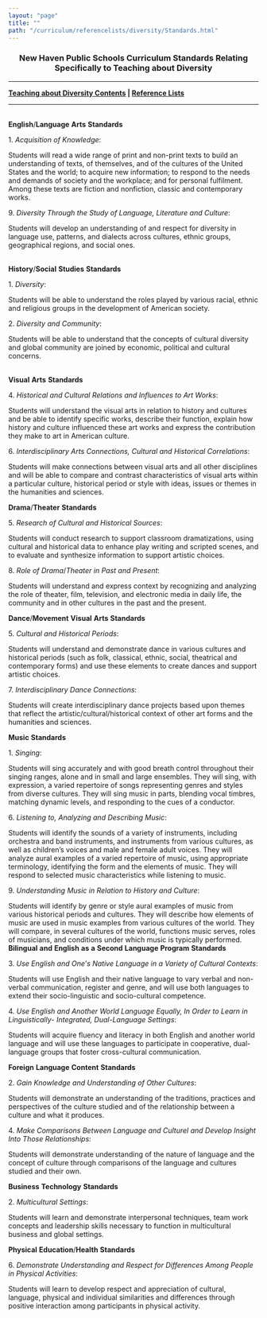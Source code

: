 ```yaml
---
layout: "page"
title: ""
path: "/curriculum/referencelists/diversity/Standards.html"
---
```

<main>
<center><h3><b>New</b> <b>Haven</b> <b>Public</b> <b>Schools</b> <b>Curriculum</b> <b>Standards</b> <b>Relating</b> <b>Specifically</b> <b>to</b> <b>Teaching</b> <b>about</b> <b>Diversity</b></h3></center>
<hr/> <b><a href="/curriculum/referencelists/diversity/">Teaching about Diversity Contents</a> | <a href="/curriculum/referencelists/">Reference Lists</a></b> <br/>
<hr width="100%"/>
<p>
<br/>
<b>English</b>/<b>Language</b> <b>Arts</b> <b>Standards</b>
<a name="ela"> </a>
</p><p>
1.  <i>Acquisition</i> <i>of</i> <i>Knowledge</i>:
</p><p>
Students will read a wide range of print and non-print texts to build an understanding of texts, of themselves, and of the cultures of the United States and the world; to acquire new information; to respond to the needs and demands of society and the workplace; and for personal fulfilment.  Among these texts are fiction and nonfiction, classic and contemporary works.
</p><p>
9.  <i>Diversity</i> <i>Through</i> <i>the</i> <i>Study</i> <i>of</i> <i>Language,</i> <i>Literature</i> <i>and</i> <i>Culture</i>:
</p><p>
Students will develop an understanding of and respect for diversity in language use, patterns, and dialects across cultures, ethnic groups, geographical regions, and social ones.
</p><p>
<br/>
<b>History</b>/<b>Social</b> <b>Studies</b> <b>Standards</b>
<a name="hss"> </a>
</p><p>
1.  <i>Diversity</i>:
</p><p>
Students will be able to understand the roles played by various racial, ethnic and religious groups in the development of American society.
</p><p>
2.  <i>Diversity</i> <i>and</i> <i>Community</i>:
</p><p>
Students will be able to understand that the concepts of cultural diversity and global community are joined by economic, political and cultural concerns.
</p><p>
<br/>
<b>Visual</b> <b>Arts</b> <b>Standards</b>
<a name="va"> </a>
</p><p>
4.  <i>Historical</i> <i>and</i> <i>Cultural</i> <i>Relations</i> <i>and</i> <i>Influences</i> <i>to</i> <i>Art</i> <i>Works</i>:
</p><p>
Students will understand the visual arts in relation to history and cultures and be able to identify specific works, describe their function, explain how history and culture influenced these art works and express the contribution they make to art in American culture.
</p><p>
6.  <i>Interdisciplinary</i> <i>Arts</i> <i>Connections,</i> <i>Cultural</i> <i>and</i> <i>Historical</i> <i>Correlations</i>:
</p><p>
Students will make connections between visual arts and all other disciplines and will be able to compare and contrast characteristics of visual arts within a particular culture, historical period or style with ideas, issues or themes in the humanities and sciences.
</p>
<p>
<b>Drama</b>/<b>Theater</b> <b>Standards</b>
<a name="dt"> </a>
</p><p>
5.  <i>Research</i> <i>of</i> <i>Cultural</i> <i>and</i> <i>Historical</i> <i>Sources</i>:
</p><p>
Students will conduct research to support classroom dramatizations, using cultural and historical data to enhance play writing and scripted scenes, and to evaluate and synthesize information to support artistic choices.
</p><p>
8.  <i>Role</i> <i>of</i> <i>Drama</i>/<i>Theater</i> <i>in</i> <i>Past</i> <i>and</i> <i>Present</i>:
</p><p>
Students will understand and express context by recognizing and analyzing the role of theater, film, television, and electronic media in daily life, the community and in other cultures in the past and the present.
</p><p>
<b>Dance</b>/<b>Movement</b> <b>Visual</b> <b>Arts</b> <b>Standards</b>
<a name="dmva"> </a>
</p><p>
5.  <i>Cultural</i> <i>and</i> <i>Historical</i> <i>Periods</i>:
</p><p>
Students will understand and demonstrate dance in various cultures and historical periods (such as folk, classical, ethnic, social, theatrical and contemporary forms) and use these elements to create dances and support artistic choices.
</p><p>
7.  <i>Interdisciplinary</i> <i>Dance</i> <i>Connections</i>:
</p><p>
Students will create interdisciplinary dance projects based upon themes that reflect the artistic/cultural/historical context of other art forms and the humanities and sciences.
</p><p>
<b>Music</b> <b>Standards</b>
<a name="music"> </a>
</p><p>
1.  <i>Singing</i>:
</p><p>
Students will sing accurately and with good breath control throughout their singing ranges, alone and in small and large ensembles.  They will sing, with expression, a varied repertoire of songs representing genres and styles from diverse cultures.  They will sing music in parts, blending vocal timbres, matching dynamic levels, and responding to the cues of a conductor.
</p><p>
6.  <i>Listening</i> <i>to,</i> <i>Analyzing</i> <i>and</i> <i>Describing</i> <i>Music</i>:
</p><p>
Students will identify the sounds of a variety of instruments, including orchestra and band instruments, and instruments from various cultures, as well as children’s voices and male and female adult voices.  They will analyze aural examples of a varied repertoire of music, using appropriate terminology, identifying the form and the elements of music.  They will respond to selected music characteristics while listening to music.
</p><p>
9.  <i>Understanding</i> <i>Music</i> <i>in</i> <i>Relation</i> <i>to</i> <i>History</i> <i>and</i> <i>Culture</i>:
</p><p>
Students will identify by genre or style aural examples of music from various historical periods and cultures.  They will describe how elements of music are used in music examples from various cultures of the world.  They will compare, in several cultures of the world, functions music serves, roles of musicians, and conditions under which music is typically performed.
<br/>
<b>Bilingual</b> <b>and</b> <b>English</b> <b>as</b> <b>a</b> <b>Second</b> <b>Language</b> <b>Program</b> <b>Standards</b>
<a name="besl"> </a>
</p><p>
3.  <i>Use</i> <i>English</i> <i>and</i> <i>One</i>’<i>s</i> <i>Native</i> <i>Language</i> <i>in</i> <i>a</i> <i>Variety</i> <i>of</i> <i>Cultural</i> <i>Contexts</i>:
</p><p>
Students will use English and their native language to vary verbal and non-verbal communication, register and genre, and will use both languages to extend their socio-linguistic and socio-cultural competence.
</p><p>
4.  <i>Use</i> <i>English</i> <i>and</i> <i>Another</i> <i>World</i> <i>Language</i> <i>Equally,</i> <i>In</i> <i>Order</i> <i>to</i> <i>Learn</i> <i>in</i> <i>Linguistically</i>- <i>Integrated,</i> <i>Dual</i>-<i>Language</i> <i>Settings</i>:
</p><p>
Students will acquire fluency and literacy in both English and another world language and will use these languages to participate in cooperative, dual-language groups that foster cross-cultural communication.
</p><p>
<b>Foreign</b> <b>Language</b> <b>Content</b> <b>Standards</b>
<a name="fl"> </a>
</p><p>
2.  <i>Gain</i> <i>Knowledge</i> <i>and</i> <i>Understanding</i> <i>of</i> <i>Other</i> <i>Cultures</i>:
</p><p>
Students will demonstrate an understanding of the traditions, practices and perspectives of the culture studied and of the relationship between a culture and what it produces.
</p><p>
4.  <i>Make</i> <i>Comparisons</i> <i>Between</i> <i>Language</i> <i>and</i> <i>Culturel</i> <i>and</i> <i>Develop</i> <i>Insight</i> <i>Into</i> <i>Those</i> <i>Relationships</i>:
</p><p>
Students will demonstrate understanding of the nature of language and the concept of culture through comparisons of the language and cultures studied and their own.
</p><p>
<b>Business</b> <b>Technology</b> <b>Standards</b>
<a name="bt"> </a>
</p><p>
2.  <i>Multicultural</i> <i>Settings</i>:
</p><p>
Students will learn and demonstrate interpersonal techniques, team work concepts and leadership skills necessary to function in multicultural business and global settings.
</p><p>
<b>Physical</b> <b>Education</b>/<b>Health</b> <b>Standards</b>
<a name="peh"> </a>
</p><p>
6.  <i>Demonstrate</i> <i>Understanding</i> <i>and</i> <i>Respect</i> <i>for</i> <i>Differences</i> <i>Among</i> <i>People</i> <i>in</i> <i>Physical</i> <i>Activities</i>:
</p><p>
Students will learn to develop respect and appreciation of cultural, language, physical and individual similarities and differences through positive interaction among participants in physical activity.
<br/>
</p></main>
